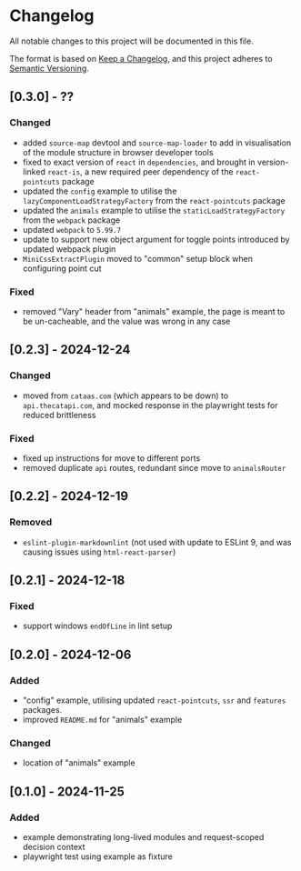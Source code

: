 # Changelog

All notable changes to this project will be documented in this file.

The format is based on [Keep a Changelog](https://keepachangelog.com/en/1.0.0/),
and this project adheres to [Semantic Versioning](https://semver.org/spec/v2.0.0.html).

## [0.3.0] - ??

### Changed

- added `source-map` devtool and `source-map-loader` to add in visualisation of the module structure in browser developer tools
- fixed to exact version of `react` in `dependencies`, and brought in version-linked `react-is`, a new required peer dependency of the `react-pointcuts` package
- updated the `config` example to utilise the `lazyComponentLoadStrategyFactory` from the `react-pointcuts` package
- updated the `animals` example to utilise the `staticLoadStrategyFactory` from the `webpack` package
- updated `webpack` to `5.99.7`
- update to support new object argument for toggle points introduced by updated webpack plugin
- `MiniCssExtractPlugin` moved to "common" setup block when configuring point cut

### Fixed

- removed "Vary" header from "animals" example, the page is meant to be un-cacheable, and the value was wrong in any case

## [0.2.3] - 2024-12-24

### Changed

- moved from `cataas.com` (which appears to be down) to `api.thecatapi.com`, and mocked response in the playwright tests for reduced brittleness

### Fixed

- fixed up instructions for move to different ports
- removed duplicate `api` routes, redundant since move to `animalsRouter`

## [0.2.2] - 2024-12-19

### Removed

- `eslint-plugin-markdownlint` (not used with update to ESLint 9, and was causing issues using `html-react-parser`)

## [0.2.1] - 2024-12-18

### Fixed

- support windows `endOfLine` in lint setup

## [0.2.0] - 2024-12-06

### Added

- "config" example, utilising updated `react-pointcuts`, `ssr` and `features` packages.
- improved `README.md` for "animals" example

### Changed

- location of "animals" example

## [0.1.0] - 2024-11-25

### Added

- example demonstrating long-lived modules and request-scoped decision context
- playwright test using example as fixture
